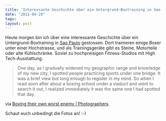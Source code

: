 ```yaml
---
title: 'Interessante Geschichte über ein Untergrund-Boxtraining in Sao Paulo'
date: "2011-04-29"
tags: 
layout: post
---
```

Heute morgen bin ich über eine interessante Geschichte über ein Untergrund-Boxtraining in <a href="http://maps.google.com/maps?q=sao+paulo&amp;ie=UTF8&amp;hq=&amp;hnear=S%C3%A3o+Paulo,+Brasilien&amp;z=9">Sao Paulo</a> gestossen. Dort trainieren einige Boxer unter einer Hochstrasse, und als Trainingsgeräte gibt es Steine, Motorteile oder alte Kühlschränke. Soviel zu hochpreisigen Fitness-Studios mit High Tech-Ausstattung.
<blockquote>One day, as I gradually widened my geographic range and knowledge of my new city, I spotted people practicing sports under one bridge. It was a brief view but long enough to register in my mind. So when I read soon after about a boxing school under a viaduct and went to search it out, I realized immediately it was the same one I had spotted that day.</blockquote>
via <a href="http://blogs.reuters.com/photo/2011/04/07/boxing-their-own-worst-enemy/">Boxing their own worst enemy | Photographers</a>.

Schaut euch unbedingt die Fotos an! :-)
